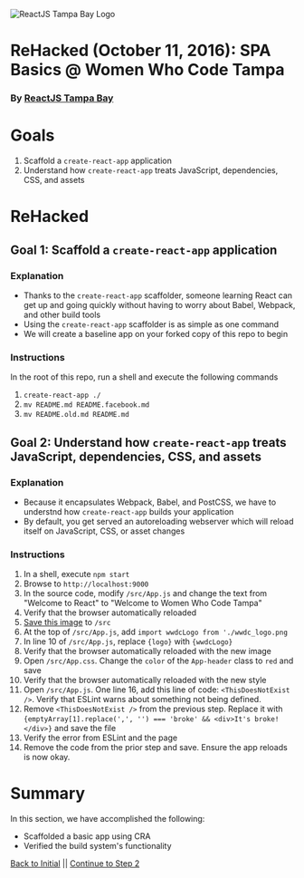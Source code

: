 ![ReactJS Tampa Bay Logo](https://avatars2.githubusercontent.com/u/18738421?v=3&s=200)

# ReHacked (October 11, 2016): SPA Basics @ Women Who Code Tampa
### By [ReactJS Tampa Bay](http://www.meetup.com/ReactJS-Tampa-Bay/)


# Goals

1. Scaffold a `create-react-app` application
1. Understand how `create-react-app` treats JavaScript, dependencies, CSS, and assets

# ReHacked

## Goal 1: Scaffold a `create-react-app` application

### Explanation

* Thanks to the `create-react-app` scaffolder, someone learning React can get up and going quickly without having to worry about Babel, Webpack, and other build tools
* Using the `create-react-app` scaffolder is as simple as one command
* We will create a baseline app on your forked copy of this repo to begin

### Instructions

In the root of this repo, run a shell and execute the following commands

1. `create-react-app ./`
1. `mv README.md README.facebook.md`
1. `mv README.old.md README.md`

## Goal 2: Understand how `create-react-app` treats JavaScript, dependencies, CSS, and assets

### Explanation

* Because it encapsulates Webpack, Babel, and PostCSS, we have to understnd how `create-react-app` builds your application
* By default, you get served an autoreloading webserver which will reload itself on JavaScript, CSS, or asset changes


### Instructions

1. In a shell, execute `npm start`
1. Browse to `http://localhost:9000`
1. In the source code, modify `/src/App.js` and change the text from "Welcome to React" to "Welcome to Women Who Code Tampa"
1. Verify that the browser automatically reloaded
1. [Save this image](http://TODO/logo/of/WWDC) to `/src`
1. At the top of `/src/App.js`, add `import wwdcLogo from './wwdc_logo.png`
1. In line 10 of `/src/App.js`, replace `{logo}` with `{wwdcLogo}`
1. Verify that the browser automatically reloaded with the new image
1. Open `/src/App.css`.  Change the `color` of the `App-header` class to `red` and save
1. Verify that the browser automatically reloaded with the new style
1. Open `/src/App.js`. One line 16, add this line of code: `<ThisDoesNotExist />`. Verify that ESLint warns about something not being defined.
1. Remove `<ThisDoesNotExist />` from the previous step.  Replace it with `{emptyArray[1].replace(',', '') === 'broke' && <div>It's broke!</div>}` and save the file
1. Verify the error from ESLint and the page
1. Remove the code from the prior step and save.  Ensure the app reloads is now okay.

# Summary

In this section, we have accomplished the following:

* Scaffolded a basic app using CRA
* Verified the build system's functionality


[Back to Initial](https://github.com/reactjstampabay/rehacked-spa-basics-wwc/tree/initial) || [Continue to Step 2](https://github.com/reactjstampabay/rehacked-spa-basics-wwc/tree/step-2)
